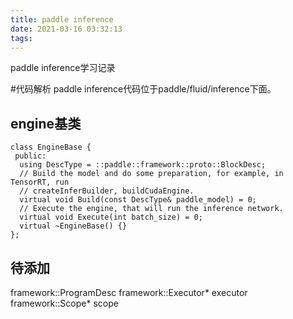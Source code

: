 ```yaml
---
title: paddle inference
date: 2021-03-16 03:32:13
tags:
---
```

paddle inference学习记录

#代码解析
paddle inference代码位于paddle/fluid/inference下面。

## engine基类
```
class EngineBase {
 public:
  using DescType = ::paddle::framework::proto::BlockDesc;
  // Build the model and do some preparation, for example, in TensorRT, run
  // createInferBuilder, buildCudaEngine.
  virtual void Build(const DescType& paddle_model) = 0;
  // Execute the engine, that will run the inference network.
  virtual void Execute(int batch_size) = 0;
  virtual ~EngineBase() {}
}; 
```

## 待添加
framework::ProgramDesc
framework::Executor* executor
framework::Scope* scope